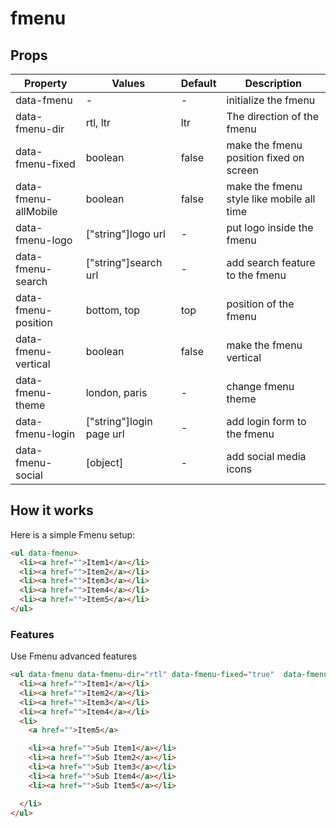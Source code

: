 # fmenu

## Props

Property|Values|Default|Description
---|---|---|---
data-fmenu|-|-|initialize the fmenu
data-fmenu-dir|rtl, ltr|ltr|The direction of the fmenu
data-fmenu-fixed|boolean|false|make the fmenu position fixed on screen
data-fmenu-allMobile|boolean|false|make the fmenu style like mobile all time
data-fmenu-logo|["string"]logo url|-|put logo inside the fmenu
data-fmenu-search|["string"]search url|-|add search feature to the fmenu
data-fmenu-position|bottom, top|top|position of the fmenu
data-fmenu-vertical|boolean|false|make the fmenu vertical
data-fmenu-theme|london, paris|-|change fmenu theme
data-fmenu-login|["string"]login page url|-|add login form to the fmenu
data-fmenu-social|[object]|-|add social media icons

## How it works
Here is a simple Fmenu setup:

```html
<ul data-fmenu>
  <li><a href="">Item1</a></li>
  <li><a href="">Item2</a></li>
  <li><a href="">Item3</a></li>
  <li><a href="">Item4</a></li>
  <li><a href="">Item5</a></li>
</ul>
  ```

### Features
Use Fmenu advanced features

```html
<ul data-fmenu data-fmenu-dir="rtl" data-fmenu-fixed="true"  data-fmenu-logo="https://git-scm.com/images/logos/downloads/Git-Logo-White.png" data-fmenu-search="http://google.com" data-fmenu-vertical="true" data-fmenu-theme="paris" data-fmenu-login="http://men3m.com" data-fmenu-social='{"facebook": "http://fb.me/hello", "instagram": "http://instagram.com/hello", "twitter": "http://twitter.com/hello"}' data-fmenu-position="top">
  <li><a href="">Item1</a></li>
  <li><a href="">Item2</a></li>
  <li><a href="">Item3</a></li>
  <li><a href="">Item4</a></li>
  <li>
    <a href="">Item5</a>

    <li><a href="">Sub Item1</a></li>
    <li><a href="">Sub Item2</a></li>
    <li><a href="">Sub Item3</a></li>
    <li><a href="">Sub Item4</a></li>
    <li><a href="">Sub Item5</a></li>

  </li>
</ul>
  ```
